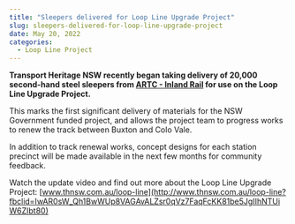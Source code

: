 ```yaml
---
title: "Sleepers delivered for Loop Line Upgrade Project"
slug: sleepers-delivered-for-loop-line-upgrade-project
date: May 20, 2022
categories:
  - Loop Line Project
---
```



**Transport Heritage NSW recently began taking delivery of 20,000 second-hand steel sleepers from [ARTC - Inland Rail](https://www.facebook.com/groups/988498978404933/user/100069327454807/?__cft__[0]=AZUz-2wepghdRojLrxBR9EEbt9RQkreIp-a9gYtzJXo-nCuO5OYXAMyOzUC8LItIkSMVeaQSp0oZKiFauhmSDQ4oFVhZbpHBNEU2H9YeEi5PDNDgJCrsOfLVyR5DAFudnGxAeHHT91z9byuqaMwCj7MbvzIScILUiSGLu3ZI2quqclczw4b9bomNuBtl3lpZQ6OrfM8YQ0Yunqx7bRsezyRP6tKNpnt3Glr7GhlWPHeTSNhT2Zm97HWqrHMaxU8VE98&__tn__=-) for use on the Loop Line Upgrade Project.**

This marks the first significant delivery of materials for the NSW Government funded project, and allows the project team to progress works to renew the track between Buxton and Colo Vale.

In addition to track renewal works, concept designs for each station precinct will be made available in the next few months for community feedback.

Watch the update video and find out more about the Loop Line Upgrade Project: [www.thnsw.com.au/loop-line](http://www.thnsw.com.au/loop-line?fbclid=IwAR0sW_Qh1BwWUp8VAGAvALZsr0qVz7FaqFcKK81be5JgIIhNTUiW6ZIbt80)
